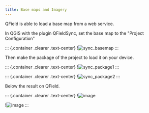 ```yaml
---
title: Base maps and Imagery
---
```


QField is able to load a base map from a web service.

In QGIS with the plugin QFieldSync, set the base map to the \"Project
Configuration\"

::: {.container .clearer .text-center}
!![sync\_basemap](../assets/images/qfield-sync_basemap.png)
:::

Then make the package of the project to load it on your device.

::: {.container .clearer .text-center}
!![sync\_package1](../assets/images/qfield-sync_package1.png)
:::

::: {.container .clearer .text-center}
!![sync\_package2](../assets/images/qfield-sync_package2.png)
:::

Below the result on QField.

::: {.container .clearer .text-center}
!![image](../assets/images/qfield_basemap1.jpg)

!![image](../assets/images/qfield_basemap2.jpg)
:::
